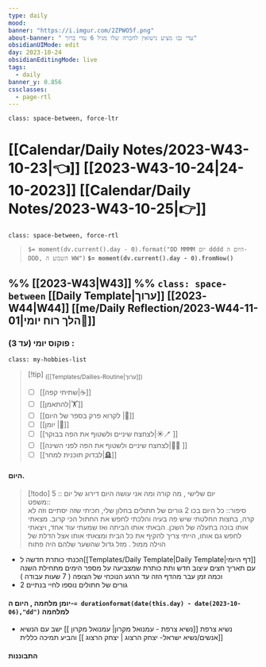 ```yaml
---
type: daily
mood: 
banner: "https://i.imgur.com/2ZPWO5f.png"
about-banner: " עדי נבו מציע נישואין לחברה שלו מגיל 6 עדי ברוך"
obsidianUIMode: edit
day: 2023-10-24
obsidianEditingMode: live
tags:
  - daily
banner_y: 0.856
cssclasses:
  - page-rtl
---
```

`class: space-between, force-ltr`
#   [[Calendar/Daily Notes/2023-W43-10-23|👈]]                    [[2023-W43-10-24|24-10-2023]]  [[Calendar/Daily Notes/2023-W43-10-25|👉]]
`class: space-between, force-rtl`
>  `$= moment(dv.current().day - 0).format("DD MMMM יום dddd היום ה- DDD, השבוע ה WW")` **`$= moment(dv.current().day - 0).fromNow()`** 

%% [[2023-W43|W43]] %%
`class: space-between`
 [[Daily Template|ערוך]]   [[2023-W44|W44]]  [[me/Daily Reflection/2023-W44-11-01|הלך רוח יומי💭]] 
---------------
  
### פוקוס יומי (עד 3) :

`class: my-hobbies-list`
> [!tip] <sub>([[Templates/Dailies-Routine|ערוך]])</sub>
> - [ ]  [[שתיתי קפה|☕]]
> - [ ] [[להתאמן|🏋]]
> - [ ]  [[לקרוא פרק בספר של היום |📔]]
> - [ ]  [[יומן |📕]]
> - [ ] [[לצחצח שיניים ולשטוף את הפה בבוקר|☀️🪥 ]]
> - [ ]  [[לצחצח שיניים ולשטוף את הפה לפני השינה|🌚🧼 ]]
> - [ ]  [[לבדוק תוכנית למחר|🪦]]

 
#### היום. 
> [!todo] יום שלישי , מה קורה ומה אני עושה היום 
> דירוג של יום ::  5   
> משפט::   
>  סיפור::  כל היום בכו 2 גורים של חתולים בחלון שלי, חכיתי שזה יסתיים וזה לא קרה, בחצות החלטתי שיש פה בעיה והלכתי לחפש את החתול הכי קרוב. מצאתי אותו בוכה בתעלה של השכן. הבאתי אותו הביתה ואז שמעתי עוד אחד, ויצאתי לחפש גם אותו, הייתי צריך להקיף את כל הבית ומצאתי אותו אצל הדלת של הוילה ממול . מזל גדול שהשער שלהם היה פתוח


-  הכנתי כותרת חדשה ל[[Templates/Daily Template|Daily Template|דף היומי]] עם תאריך חצים עיצוב חדש ותת כותרת שמצביעה על מספר הימים מתחילת השנה וכמה זמן עבר מהדף הזה עד הרגע הנוכחי של הצופה ( 7 שעות עבודה ) 
-  2 גורים של חתולים נוספו לחיי בנתיים
#### יומן מלחמה , היום ה-`= durationformat(date(this.day) - date(2023-10-06),"dd")` למלחמה
- נשיא צרפת [[נשיא צרפת - עמנואל מקרון| עמנואל מקרון ]] ישב עם הנשיא [[אנשים/נשיא ישראל- יצחק הרצוג | יצחק הרצוג ]] והביע תמיכה כללית


#### התבוננות 
